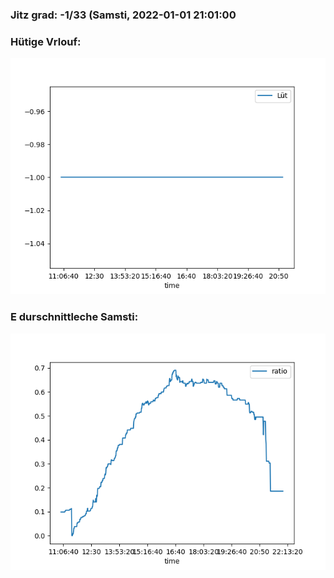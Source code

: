 ### Jitz grad: -1/33 (Samsti, 2022-01-01 21:01:00

### Hütige Vrlouf:
![Graph](Today.png)

### E durschnittleche Samsti:
![Graph](Samsti.png)